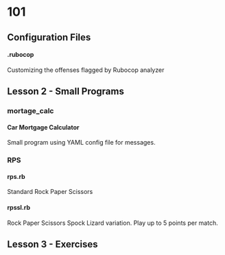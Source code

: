 # 101

## Configuration Files

#### .rubocop

Customizing the offenses flagged by Rubocop analyzer

## Lesson 2 - Small Programs

### mortage_calc

#### Car Mortgage Calculator

Small program using YAML config file for messages.

### RPS

#### rps.rb
Standard Rock Paper Scissors

#### rpssl.rb
Rock Paper Scissors Spock Lizard variation. Play up to 5 points per match.

## Lesson 3 - Exercises
